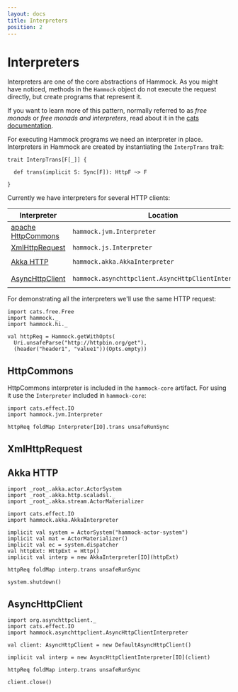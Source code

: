 ```yaml
---
layout: docs
title: Interpreters
position: 2
---
```


# Interpreters

Interpreters are one of the core abstractions of Hammock.  As you
might have noticed, methods in the `Hammock` object do not
execute the request directly, but create programs that represent it.

If you want to learn more of this pattern, normally referred to as
_free monads_ or _free monads and interpreters_, read about it in
the [cats documentation][free-monad].

For executing Hammock programs we need an interpreter in place.
Interpreters in Hammock are created by instantiating the `InterpTrans`
trait:

```
trait InterpTrans[F[_]] {

  def trans(implicit S: Sync[F]): HttpF ~> F

}
```

Currently we have interpreters for several HTTP clients:

| Interpreter | Location | Artifact | Platform |
| ----------- | -------- | -------- | -------- |
| [apache HttpCommons][httpcommons] | `hammock.jvm.Interpreter` | `hammock-core` | JVM |
| [XmlHttpRequest][xhr] | `hammock.js.Interpreter` | `hammock-core` | JavaScript |
| [Akka HTTP][akka-http] | `hammock.akka.AkkaInterpreter` | `hammock-akka-http` | JVM |
| [AsyncHttpClient][asynchttpclient] | `hammock.asynchttpclient.AsyncHttpClientInterpreter` | `hammock-asynchttpclient` | JVM |

For demonstrating all the interpreters we'll use the same HTTP request:

```tut:silent
import cats.free.Free
import hammock._
import hammock.hi._

val httpReq = Hammock.getWithOpts(
  Uri.unsafeParse("http://httpbin.org/get"),
  (header("header1", "value1"))(Opts.empty))
```


## HttpCommons

HttpCommons interpreter is included in the `hammock-core` artifact.
For using it use the `Interpreter` included in `hammock-core`:

```tut
import cats.effect.IO
import hammock.jvm.Interpreter

httpReq foldMap Interpreter[IO].trans unsafeRunSync
```

## XmlHttpRequest

## Akka HTTP

```tut
import _root_.akka.actor.ActorSystem
import _root_.akka.http.scaladsl._
import _root_.akka.stream.ActorMaterializer

import cats.effect.IO
import hammock.akka.AkkaInterpreter

implicit val system = ActorSystem("hammock-actor-system")
implicit val mat = ActorMaterializer()
implicit val ec = system.dispatcher
val httpExt: HttpExt = Http()
implicit val interp = new AkkaInterpreter[IO](httpExt)

httpReq foldMap interp.trans unsafeRunSync

system.shutdown()
```

## AsyncHttpClient

```tut
import org.asynchttpclient._
import cats.effect.IO
import hammock.asynchttpclient.AsyncHttpClientInterpreter

val client: AsyncHttpClient = new DefaultAsyncHttpClient()

implicit val interp = new AsyncHttpClientInterpreter[IO](client)

httpReq foldMap interp.trans unsafeRunSync

client.close()
```


[httpcommons]: http://hc.apache.org/
[xhr]: https://developer.mozilla.org/en-US/docs/Web/API/XMLHttpRequest
[akka-http]: https://doc.akka.io/docs/akka-http/current/client-side/index.html
[asynchttpclient]: https://github.com/AsyncHttpClient/async-http-client/
[free-monad]: https://typelevel.org/cats/datatypes/freemonad.html
